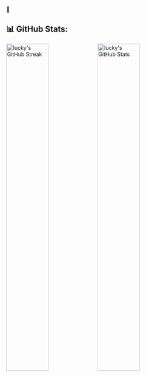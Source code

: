 🍁

## 📊 GitHub Stats:

<img alt="lucky's GitHub Streak" src="https://github-readme-streak-stats.herokuapp.com/?user=lucky&theme=white&&hide_border=true" width='47%' /> <img alt="lucky's GitHub Stats" src="https://github-readme-stats-mauve-ten.vercel.app/api?username=lucky&count_private=true&include_all_commits=true&show_icons=true&hide_border=true" width='47%' />
<br>
